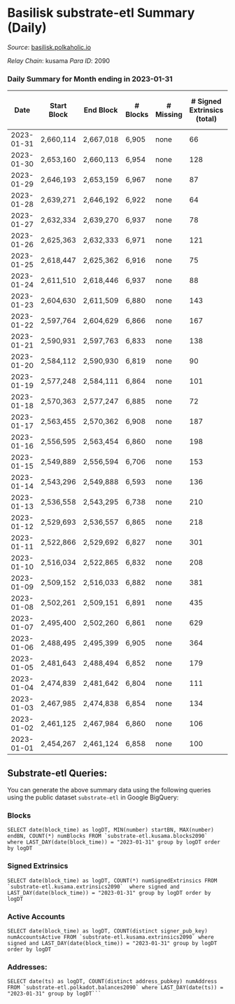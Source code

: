 # Basilisk substrate-etl Summary (Daily)

_Source_: [basilisk.polkaholic.io](https://basilisk.polkaholic.io)

*Relay Chain*: kusama
*Para ID*: 2090



### Daily Summary for Month ending in 2023-01-31


| Date | Start Block | End Block | # Blocks | # Missing | # Signed Extrinsics (total) | # Active Accounts | # Addresses with Balances | # Events | # Transfers | # XCM Transfers In | # XCM Transfers Out |
| ---- | ----------- | --------- | -------- | --------- | --------------------------- | ----------------- | ------------------------- | -------- | ----------- | ------------------ | ------------------- |
| 2023-01-31 | 2,660,114 | 2,667,018 | 6,905 | none  | 66 | 38 | 16,990 | 21,488 | 62 ($3,951.60) | 5 ($213.90) | 12 ($215.89) |
| 2023-01-30 | 2,653,160 | 2,660,113 | 6,954 | none  | 128 | 54 | 16,984 | 22,421 | 171 ($8,383.32) | 16 ($2,659.22) | 17 ($4,007.24) |
| 2023-01-29 | 2,646,193 | 2,653,159 | 6,967 | none  | 87 | 40 | 16,983 | 22,118 | 135 ($2,413.68) | 21 ($655.43) | 22 ($2,580.65) |
| 2023-01-28 | 2,639,271 | 2,646,192 | 6,922 | none  | 64 | 32 | 16,980 | 21,614 | 85 ($3,315.99) | 13 ($364.78) | 11 ($2,107.30) |
| 2023-01-27 | 2,632,334 | 2,639,270 | 6,937 | none  | 78 | 30 | 16,979 | 21,766 | 113 ($9,390.67) | 6 ($57.01) | 11 ($3,813.97) |
| 2023-01-26 | 2,625,363 | 2,632,333 | 6,971 | none  | 121 | 44 | 16,979 | 22,466 | 192 ($7,594.34) | 13 ($2,558.37) | 17 ($85.54) |
| 2023-01-25 | 2,618,447 | 2,625,362 | 6,916 | none  | 75 | 39 | 16,973 | 21,628 | 92 ($3,005.95) | 9 ($774.75) | 15  |
| 2023-01-24 | 2,611,510 | 2,618,446 | 6,937 | none  | 88 | 39 | 16,972 | 22,089 | 170 ($9,691.79) | 16 ($5,161.09) | 11 ($1,419.33) |
| 2023-01-23 | 2,604,630 | 2,611,509 | 6,880 | none  | 143 | 38 | 16,972 | 22,582 | 252 ($14,531.40) | 16 ($3,008.24) | 19 ($3,246.40) |
| 2023-01-22 | 2,597,764 | 2,604,629 | 6,866 | none  | 167 | 38 | 16,971 | 22,996 | 311 ($13,485.77) | 28 ($3,367.00) | 24 ($4,293.80) |
| 2023-01-21 | 2,590,931 | 2,597,763 | 6,833 | none  | 138 | 37 | 16,968 | 22,455 | 244 ($6,610.80) | 26 ($1,292.52) | 21 ($2,098.58) |
| 2023-01-20 | 2,584,112 | 2,590,930 | 6,819 | none  | 90 | 33 | 16,966 | 21,671 | 130 ($7,779.65) | 16 ($4,943.71) | 13 ($5,118.05) |
| 2023-01-19 | 2,577,248 | 2,584,111 | 6,864 | none  | 101 | 40 | 16,963 | 21,940 | 166 ($15,682.32) | 18 ($7,545.54) | 16 ($2,385.48) |
| 2023-01-18 | 2,570,363 | 2,577,247 | 6,885 | none  | 72 | 31 | 16,963 | 21,579 | 103 ($7,469.25) | 12 ($2,022.07) | 13 ($2,878.59) |
| 2023-01-17 | 2,563,455 | 2,570,362 | 6,908 | none  | 187 | 39 | 16,962 | 23,310 | 313 ($15,345.14) | 28 ($1,988.79) | 25 ($7,934.05) |
| 2023-01-16 | 2,556,595 | 2,563,454 | 6,860 | none  | 198 | 48 | 16,953 | 23,286 | 285 ($10,393.04) | 24 ($6,667.96) | 43 ($4,810.73) |
| 2023-01-15 | 2,549,889 | 2,556,594 | 6,706 | none  | 153 | 41 | 16,952 | 22,299 | 289 ($22,313.58) | 25 ($4,919.40) | 28 ($6,381.55) |
| 2023-01-14 | 2,543,296 | 2,549,888 | 6,593 | none  | 136 | 38 | 16,949 | 21,735 | 263 ($14,759.14) | 16 ($2,105.22) | 22 ($7,232.32) |
| 2023-01-13 | 2,536,558 | 2,543,295 | 6,738 | none  | 210 | 62 | 16,949 | 23,197 | 399 ($34,826.91) | 32 ($5,809.69) | 27 ($10,308.37) |
| 2023-01-12 | 2,529,693 | 2,536,557 | 6,865 | none  | 218 | 79 | 16,945 | 23,431 | 332 ($20,068.92) | 36 ($3,174.65) | 37 ($9,400.39) |
| 2023-01-11 | 2,522,866 | 2,529,692 | 6,827 | none  | 301 | 79 | 16,936 | 24,749 | 578 ($62,261.25) | 42 ($21,199.70) | 42 ($9,538.57) |
| 2023-01-10 | 2,516,034 | 2,522,865 | 6,832 | none  | 208 | 52 | 16,930 | 23,158 | 304 ($22,559.48) | 30 ($6,828.97) | 34 ($5,783.34) |
| 2023-01-09 | 2,509,152 | 2,516,033 | 6,882 | none  | 381 | 74 | 16,924 | 25,639 | 607 ($42,442.47) | 62 ($12,847.85) | 67 ($23,004.10) |
| 2023-01-08 | 2,502,261 | 2,509,151 | 6,891 | none  | 435 | 87 | 16,920 | 26,372 | 710 ($99,001.38) | 71 ($16,094.68) | 71 ($22,572.04) |
| 2023-01-07 | 2,495,400 | 2,502,260 | 6,861 | none  | 629 | 122 | 16,914 | 28,363 | 956 ($137,997.83) | 89 ($36,211.64) | 74 ($14,097.35) |
| 2023-01-06 | 2,488,495 | 2,495,399 | 6,905 | none  | 364 | 108 | 16,910 | 24,885 | 454 ($44,226.30) | 44 ($10,404.63) | 54 ($7,621.26) |
| 2023-01-05 | 2,481,643 | 2,488,494 | 6,852 | none  | 179 | 44 | 16,904 | 22,863 | 252 ($32,359.46) | 41 ($22,537.94) | 33 ($5,486.71) |
| 2023-01-04 | 2,474,839 | 2,481,642 | 6,804 | none  | 111 | 45 | 16,897 | 21,806 | 125 ($23,499.19) | 40 ($3,707.18) | 25 ($26,821.26) |
| 2023-01-03 | 2,467,985 | 2,474,838 | 6,854 | none  | 134 | 42 | 16,893 | 22,265 | 182 ($12,099.05) | 26 ($3,677.96) | 28 ($6,463.60) |
| 2023-01-02 | 2,461,125 | 2,467,984 | 6,860 | none  | 106 | 34 | 16,889 | 22,006 | 150 ($7,229.94) | 21 ($6,836.02) | 28 ($2,204.29) |
| 2023-01-01 | 2,454,267 | 2,461,124 | 6,858 | none  | 100 | 26 | 16,888 | 22,012 | 164 ($11,234.31) | 28 ($4,824.67) | 26 ($3,078.19) |

## Substrate-etl Queries:
You can generate the above summary data using the following queries using the public dataset `substrate-etl` in Google BigQuery:


### Blocks
```
SELECT date(block_time) as logDT, MIN(number) startBN, MAX(number) endBN, COUNT(*) numBlocks FROM `substrate-etl.kusama.blocks2090`  where LAST_DAY(date(block_time)) = "2023-01-31" group by logDT order by logDT
```


### Signed Extrinsics
```
SELECT date(block_time) as logDT, COUNT(*) numSignedExtrinsics FROM `substrate-etl.kusama.extrinsics2090`  where signed and LAST_DAY(date(block_time)) = "2023-01-31" group by logDT order by logDT
```


### Active Accounts
```
SELECT date(block_time) as logDT, COUNT(distinct signer_pub_key) numAccountsActive FROM `substrate-etl.kusama.extrinsics2090` where signed and LAST_DAY(date(block_time)) = "2023-01-31" group by logDT order by logDT
```


### Addresses:
```
SELECT date(ts) as logDT, COUNT(distinct address_pubkey) numAddress FROM `substrate-etl.polkadot.balances2090` where LAST_DAY(date(ts)) = "2023-01-31" group by logDT```

